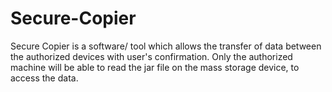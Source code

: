 # Secure-Copier
Secure Copier is a software/ tool which allows the transfer of data between the authorized devices with user's confirmation. Only the authorized machine will be able to read the jar file on the mass storage device, to access the data.
